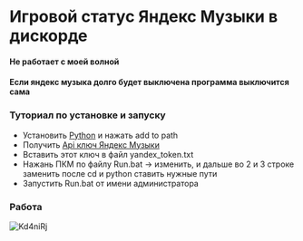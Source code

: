 # Игровой статус Яндекс Музыки в дискорде
#### Не работает с моей волной
#### Если яндекс музыка долго будет выключена программа выключится сама
### Туториал по установке и запуску
- Установить [Python](https://www.python.org/downloads/) и нажать add to path
- Получить [Api ключ Яндекс Музыки](https://github.com/MarshalX/yandex-music-token)
- Вставить этот ключ в файл yandex_token.txt
- Нажань ПКМ по файлу Run.bat -> изменить, и дальше во 2 и 3 строке заменить после cd и python ставить нужные пути
- Запустить Run.bat от имени администратора
### Работа
![Kd4niRj](https://github.com/flaysyz/yandex-music-rpc/assets/91736204/a0f2f6f4-e8e6-4264-9157-7f7ff25903f5)
